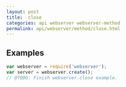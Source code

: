 ```yaml
---
layout: post
title:  close
categories: api webserver webserver-method
permalink: api/webserver/method/close.html
---
```


## Examples

```javascript
var webserver = require('webserver');
var server = webserver.create();
// @TODO: Finish webserver.close example.
```








